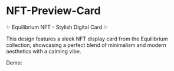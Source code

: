 # NFT-Preview-Card

✨ Equilibrium NFT - Stylish Digital Card ✨

This design features a sleek NFT display card from the Equilibrium collection, showcasing a perfect blend of minimalism and modern aesthetics with a calming vibe.

Demo:
